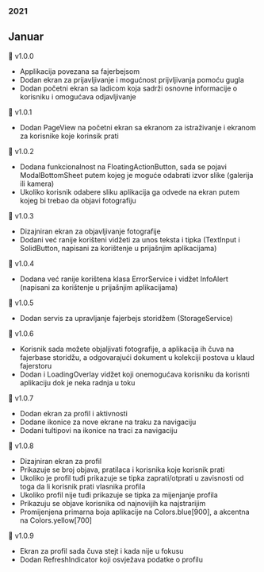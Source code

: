 ### 2021
## Januar
📍 v1.0.0
- Applikacija povezana sa fajerbejsom
- Dodan ekran za prijavljivanje i mogućnost
  prijvljivanja pomoću gugla
- Dodan početni ekran sa ladicom koja
  sadrži osnovne informacije o korisniku i
  omogućava odjavljivanje

📍 v1.0.1
- Dodan PageView na početni ekran sa ekranom
  za istraživanje i ekranom za korisnike koje
  korinsik prati

📍 v1.0.2
- Dodana funkcionalnost na FloatingActionButton,
  sada se pojavi ModalBottomSheet putem kojeg je
  moguće odabrati izvor slike (galerija ili kamera)
- Ukoliko korisnik odabere sliku aplikacija ga 
  odvede na ekran putem kojeg bi trebao da objavi
  fotografiju

📍 v1.0.3
- Dizajniran ekran za objavljivanje fotografije
- Dodani već ranije korišteni vidžeti za unos teksta
  i tipka (TextInput i SolidButton, napisani za
  korištenje u prijašnjim aplikacijama) 

📍 v1.0.4
- Dodana već ranije korištena klasa ErrorService i
  vidžet InfoAlert (napisani za
  korištenje u prijašnjim aplikacijama)

📍 v1.0.5
- Dodan servis za upravljanje fajerbejs storidžem
  (StorageService)

📍 v1.0.6
- Korisnik sada možete objaljivati fotografije,
  a aplikacija ih čuva na fajerbase storidžu,
  a odgovarajući dokument u kolekciji postova u
  klaud fajerstoru
- Dodan i LoadingOverlay vidžet koji onemogućava
  korisniku da korisnti aplikaciju dok je neka
  radnja u toku

📍 v1.0.7
- Dodan ekran za profil i aktivnosti
- Dodane ikonice za nove ekrane na traku za
  navigaciju
- Dodani tultipovi na ikonice na traci za
  navigaciju

📍 v1.0.8
- Dizajniran ekran za profil
- Prikazuje se broj objava, pratilaca i korisnika
  koje korisnik prati
- Ukoliko je profil tuđi prikazuje se tipka
  zaprati/otprati u zavisnosti od toga da
  li korisnik prati vlasnika profila
- Ukoliko profil nije tuđi prikazuje se tipka
  za mijenjanje profila
- Prikazuju se objave korisnika od najnovijih ka
  najstrarijim
- Promijenjena primarna boja aplikacije na
  Colors.blue[900], a akcentna na Colors.yellow[700]

📍 v1.0.9
- Ekran za profil sada čuva stejt i kada nije
  u fokusu
- Dodan RefreshIndicator koji osvježava podatke
  o profilu